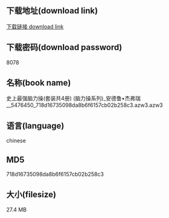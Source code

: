 ## 下载地址(download link)
[下载链接 download link](https://voluble-croquembouche-d321dc.netlify.app/?s=%E5%8F%B2%E4%B8%8A%E6%9C%80%E5%BC%BA%E8%84%91%E5%8A%9B%E6%93%8D%28%E5%A5%97%E8%A3%85%E5%85%B14%E5%86%8C%29+%28%E8%84%91%E5%8A%9B%E6%93%8D%E7%B3%BB%E5%88%97%29_%E5%AE%89%E5%BE%B7%E9%B2%81%E2%80%A2%E6%9D%B0%E5%BC%97%E7%91%9E__5476450_718d16735098da8b6f6157cb02b258c3.azw3)

## 下载密码(download password)
8078

## 名称(book name)
史上最强脑力操(套装共4册) (脑力操系列)_安德鲁•杰弗瑞__5476450_718d16735098da8b6f6157cb02b258c3.azw3.azw3

## 语言(language)
chinese

## MD5
718d16735098da8b6f6157cb02b258c3

## 大小(filesize)
27.4 MB
